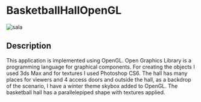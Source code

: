 # BasketballHallOpenGL

![sala](https://user-images.githubusercontent.com/22631019/38809720-2cca23be-418d-11e8-9672-27fa9eabf51f.png)

## Description 
This application is implemented using OpenGL. Open Graphics Library is a programming language for graphical components. For creating the objects I used 3ds Max and for textures I used Photoshop CS6. The hall has many places for viewers and 4 access doors and outside the hall, as a backdrop of the scenario, I have a winter theme skybox added to OpenGL. The basketball hall has a parallelepiped shape with textures applied.

